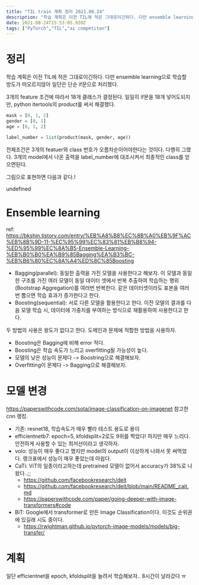 ```yaml
---
title: "TIL train 계획 정리 2021.08.24"
description: "학습 계획은 이전 TIL에 적은 그대로이긴하다. 다만 ensemble learning으로 학습할 방도가 떠오르지않아 일단은 단순 if문으로 처리했다.3개의 feature 조건에 따라서 18개 클래스가 결정된다. 일일히 if문을 18개 넣어도되지만, python iter"
date: 2021-08-24T15:53:05.920Z
tags: ["PyTorch","TIL","ai competiton"]
---
```

# 정리

학습 계획은 이전 TIL에 적은 그대로이긴하다. 다만 ensemble learning으로 학습할 방도가 떠오르지않아 일단은 단순 if문으로 처리했다.

3개의 feature 조건에 따라서 18개 클래스가 결정된다. 일일히 if문을 18개 넣어도되지만, python itertools의 product를 써서 해결했다.

```python
mask = [0, 1, 2]
gender = [0, 1]
age = [0, 1, 2]

label_number = list(product(mask, gender, age))
```

전제조건은 3개의 featuer와 class 번호가 오름차순이어야한다는 것이다. 다행히 그랬다. 3개의 model에서 나온 출력을 label_number에 대조시켜서 최종적인 class를 얻으면된다.

그림으로 표현하면 다음과 같다.!

undefined

# Ensemble learning
ref: https://bkshin.tistory.com/entry/%EB%A8%B8%EC%8B%A0%EB%9F%AC%EB%8B%9D-11-%EC%95%99%EC%83%81%EB%B8%94-%ED%95%99%EC%8A%B5-Ensemble-Learning-%EB%B0%B0%EA%B9%85Bagging%EA%B3%BC-%EB%B6%80%EC%8A%A4%ED%8C%85Boosting
- Bagging(parallel): 동일한 출력을 가진 모델을 사용한다고 해보자. 이 모델과 동일한 구조를 가진 여러 모델이 동일 데이터 셋에서 반복 추출하여 학습하는 행위(Bootstrap Aggregation)를 여러번 반복한다. 같은 데이터셋이라도 표본을 여러번 뽑으면 학습 효과가 증가한다고 한다.
- Boosting(sequential): 서로 다른 모델을 활용한다고 한다. 이전 모델의 결과를 다음 모델 학습 시, 데이터에 가중치를 부여하는 방식으로 재활용하여 사용한다고 한다. 

두 방법의 사용은 왕도가 없다고 한다. 도메인과 문제에 적합한 방법을 사용하자.

- Boosting은 Bagging에 비해 error 적다.
- Boosting은 학습 속도가 느리고 overfitting될 가능성이 높다.
- 모델의 낮은 성능이 문제다 -> Boostring으로 해결해보자.
- Overfitting이 문제다 -> Bagging으로 해결해보자.

# 모델 변경
https://paperswithcode.com/sota/image-classification-on-imagenet
참고한 cnn 랭킹.

- 기존: resnet18, 학습속도가 매우 빨라 테스트 용도로 용이
- efficientnetb7: epoch=5, kfoldsplit=2로도 9위를 찍었다! 하지만 매우 느리다. 안전하게 사용할 수 있는 최저선이라고 생각하자.
- volo: 성능이 매우 좋다고 했지만 model의 output이 이상하게 나와서 못 써먹었다. 랭크표에서 성능이 매우 좋았는데 아쉽다.
- CaTi: ViT의 일종이라고하는데 pretrained 모델이 없어서 accuracy가 38%로 나왔다..;;
  - https://github.com/facebookresearch/deit
  - https://github.com/facebookresearch/deit/blob/main/README_cait.md
  - https://paperswithcode.com/paper/going-deeper-with-image-transformers#code
- BiT: Google에서 transformer로 만든 Image Classification이다. 이것도 순위권에 있길래 시도 중이다.
  - https://rwightman.github.io/pytorch-image-models/models/big-transfer/

# 계획
일단 efficientnet을 epoch, kfoldsplit을 늘려서 학습해보자.. 8시간이 날라갔다 ㅠ
